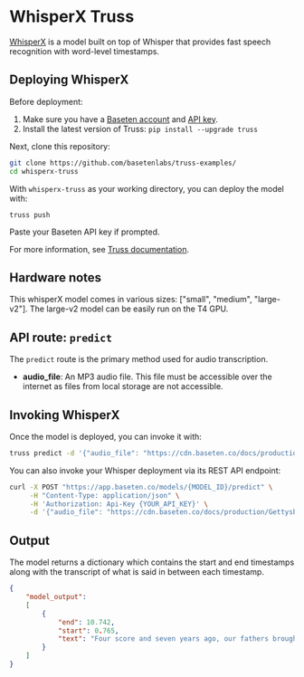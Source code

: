 # WhisperX Truss

[WhisperX](https://github.com/m-bain/whisperX) is a model built on top of Whisper that provides fast speech recognition with word-level timestamps. 


## Deploying WhisperX

Before deployment:

1. Make sure you have a [Baseten account](https://app.baseten.co/signup) and [API key](https://app.baseten.co/settings/account/api_keys).
2. Install the latest version of Truss: `pip install --upgrade truss`

Next, clone this repository:

```sh
git clone https://github.com/basetenlabs/truss-examples/
cd whisperx-truss
```

With `whisperx-truss` as your working directory, you can deploy the model with:

```
truss push
```

Paste your Baseten API key if prompted.

For more information, see [Truss documentation](https://truss.baseten.co).

## Hardware notes

This whisperX model comes in various sizes: ["small", "medium", "large-v2"].
The large-v2 model can be easily run on the T4 GPU. 

## API route: `predict`

The `predict` route is the primary method used for audio transcription. 

- __audio_file__: An MP3 audio file. This file must be accessible over the internet as files from local storage are not accessible.

## Invoking WhisperX

Once the model is deployed, you can invoke it with:

```sh
truss predict -d '{"audio_file": "https://cdn.baseten.co/docs/production/Gettysburg.mp3"}'
```

You can also invoke your Whisper deployment via its REST API endpoint:

```bash
curl -X POST "https://app.baseten.co/models/{MODEL_ID}/predict" \
     -H "Content-Type: application/json" \
     -H 'Authorization: Api-Key {YOUR_API_KEY}' \
     -d '{"audio_file": "https://cdn.baseten.co/docs/production/Gettysburg.mp3"}'
```

## Output

The model returns a dictionary which contains the start and end timestamps along with the transcript of what is said in between each timestamp. 

```json
{
    "model_output": 
    [
        {
            "end": 10.742, 
            "start": 0.765, 
            "text": "Four score and seven years ago, our fathers brought forth upon this continent, a new nation conceived in liberty and dedicated to the proposition that all men are created equal."
        }
    ]
}
```
